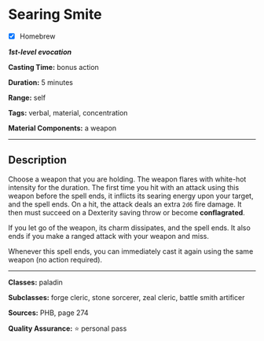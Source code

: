 # Searing Smite

- [x] Homebrew

***1st-level evocation***

**Casting Time:** bonus action

**Duration:** 5 minutes

**Range:** self

**Tags:** verbal, material, concentration

**Material Components:** a weapon

---

## Description
Choose a weapon that you are holding.
The weapon flares with white-hot intensity for the duration.
The first time you hit with an attack using this weapon before the spell ends, it inflicts its searing energy upon your target, and the spell ends.
On a hit, the attack deals an extra `2d6` fire damage.
It then must succeed on a Dexterity saving throw or become **conflagrated**.

If you let go of the weapon, its charm dissipates, and the spell ends.
It also ends if you make a ranged attack with your weapon and miss.

Whenever this spell ends, you can immediately cast it again using the same weapon (no action required).

---

**Classes:** paladin

**Subclasses:** forge cleric, stone sorcerer, zeal cleric, battle smith artificer

**Sources:** PHB, page 274

**Quality Assurance:** :star: personal pass
